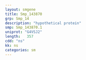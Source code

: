 ```yaml
---
layout: smgene
title: Smp_143870
grp: Smp_14
description: "hypothetical protein"
smp: Smp_143870.1
uniprot: "G4VSJ2"
length:   357
cdd: "ns"
kk: ns
categories: sm
---
```


